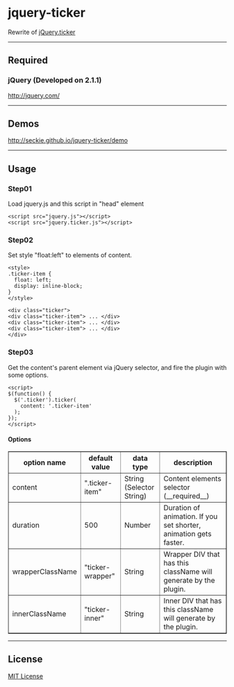 # jquery-ticker

Rewrite of [jQuery.ticker](https://github.com/ranadesign/jQuery.ticker)

---
## Required
### jQuery (Developed on 2.1.1)
http://jquery.com/

---
## Demos
http://seckie.github.io/jquery-ticker/demo

---
## Usage

### Step01
Load jquery.js and this script in "head" element

```
<script src="jquery.js"></script>
<script src="jquery.ticker.js"></script>
```

### Step02
Set style "float:left" to elements of content.

```
<style>
.ticker-item {
  float: left;
  display: inline-block;
}
</style>

<div class="ticker">
<div class="ticker-item"> ... </div>
<div class="ticker-item"> ... </div>
<div class="ticker-item"> ... </div>
</div>
```


### Step03
Get the content's parent element via jQuery selector, and fire the plugin with some options.

```
<script>
$(function() {
  $('.ticker').ticker(
    content: '.ticker-item'
  );
});
</script>
```

#### Options

<table border="1">
<colgroup span="1" class="colh">
<colgroup span="1" class="colh">
<colgroup span="1" class="cold">
<thead>
<tr>
<th>option name</th>
<th>default value</th>
<th>data type</th>
<th>description</th>
</tr>
</thead>
<tbody>
<tr>
<td>content</td>
<td>".ticker-item"</td>
<td>String<br>(Selector String)</td>
<td>Content elements selector (__required__)</td>
</tr>
<tr>
<td>duration</td>
<td>500</td>
<td>Number</td>
<td>Duration of animation. If you set shorter, animation gets faster.</td>
</tr>
<tr>
<td>wrapperClassName</td>
<td>"ticker-wrapper"</td>
<td>String</td>
<td>Wrapper DIV that has this className will generate by the plugin.</td>
</tr>
<tr>
<td>innerClassName</td>
<td>"ticker-inner"</td>
<td>String</td>
<td>Inner DIV that has this className will generate by the plugin.</td>
</tr>
</tbody>
</table>

---
## License
<a href="http://www.opensource.org/licenses/mit-license.html">MIT License</a>
